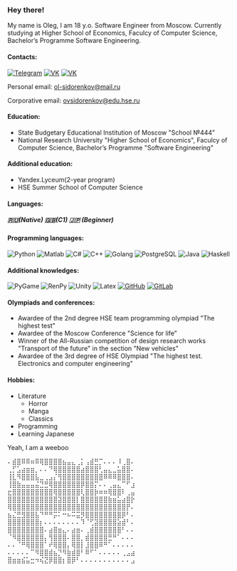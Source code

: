 ### Hey there!
My name is Oleg, I am 18 y.o. Software Engineer from Moscow.
Currently studying at Higher School of Economics, Faculcy of Computer Science, Bachelor’s Programme Software Engineering.
#### Contacts:
[![Telegram](https://img.shields.io/badge/telegram-1DA1F2?logo=telegram&style=for-the-badge&logoColor=fff)](https://t.me/olegsama)
[![VK](https://img.shields.io/badge/VK-4b74a2?logo=vk&style=for-the-badge&logoColor=fff)](https://vk.com/olegsama)
[![VK](https://img.shields.io/badge/Instagram-fd5342?logo=instagram&style=for-the-badge&logoColor=fff)](https://www.instagram.com/off____luck)

Personal email: ol-sidorenkov@mail.ru

Corporative email: ovsidorenkov@edu.hse.ru

#### Education:
- State Budgetary Educational Institution of Moscow "School №444"
- National Research University "Higher School of Economics", Faculcy of Computer Science, Bachelor’s Programme "Software Engineering"

#### Additional education:
- Yandex.Lyceum(2-year program)
- HSE Summer School of Computer Science

#### Languages:
##### 🇷🇺(Native) 🇬🇧(C1) 🇯🇵 (Beginner)

#### Programming languages:
![Python](https://img.shields.io/badge/-Python-ffd541?style=for-the-badge&logo=Python)
![Matlab](https://img.shields.io/badge/Matlab-d4291c?style=for-the-badge)
![C#](https://img.shields.io/badge/-C%23-5C2D91?style=for-the-badge&logo=visual-studio&logoColor=fff)
![C++](https://img.shields.io/badge/-C++-1c598f?style=for-the-badge&logo=visual-studio&logoColor=fff)
![Golang](https://img.shields.io/badge/-Golang-f7d3a4?style=for-the-badge&logo=go&logoColor=6cc)
![PostgreSQL](https://img.shields.io/badge/PostgreSQL-add4ff?style=for-the-badge&logo=PostgreSQL&logoColor=336791)
![Java](https://img.shields.io/badge/-Java-eeeeee?style=for-the-badge&logo=java&logoColor=f00)
![Haskell](https://img.shields.io/badge/-Haskell-eeeeee?style=for-the-badge&logo=haskell&logoColor=658)

#### Additional knowledges:
![PyGame](https://img.shields.io/badge/-PyGame-00aa00?style=for-the-badge)
![RenPy](https://img.shields.io/badge/-RenPy-ffad55?style=for-the-badge)
![Unity](https://img.shields.io/badge/-Unity-eeeeee?style=for-the-badge&logo=unity&logoColor=000)
![Latex](https://img.shields.io/badge/-Latex-4dffff?style=for-the-badge&logo=latex&logoColor=044)
[![GitHub](https://img.shields.io/badge/-GitHub-25292e?style=for-the-badge&logo=github&logoColor=fff)](https://github.com/OFFLUCK)
[![GitLab](https://img.shields.io/badge/-GitLab-4a4e9e?style=for-the-badge&logo=gitlab&logoColor=fff)](https://gitlab.com/OFFLUCK)

#### Olympiads and conferences:
- Awardee of the 2nd degree HSE team programming olympiad "The highest test"
- Awardee of the Moscow Conference "Science for life”
- Winner of the All-Russian competition of design research works "Transport of the future" in the section "New vehicles"
- Awardee of the 3rd degree of HSE Olympiad "The highest test. Electronics and computer engineering”

#### Hobbies:
- Literature
  - Horror
  - Manga
  - Classics
- Programming
- Learning Japanese

Yeah, I am a weeboo

⠄⣾⣿⠿⠿⠶⠿⢿⣿⣿⣿⣿⣦⣤⣄⢀⡅⢠⣾⣛⡉⠄⠄⠄⠸⢀⣿⠄<br/>
⢀⡋⣡⣴⣶⣶⡀⠄⠄⠙⢿⣿⣿⣿⣿⣿⣴⣿⣿⣿⢃⣤⣄⣀⣥⣿⣿⠄<br/>
⢸⣇⠻⣿⣿⣿⣧⣀⢀⣠⡌⢻⣿⣿⣿⣿⣿⣿⣿⣿⣿⠿⠿⠿⣿⣿⣿⠄<br/>
⢸⣿⣷⣤⣤⣤⣬⣙⣛⢿⣿⣿⣿⣿⣿⣿⡿⣿⣿⡍⠄⠄⢀⣤⣄⠉⠋⣰<br/>
⣖⣿⣿⣿⣿⣿⣿⣿⣿⣿⢿⣿⣿⣿⣿⣿⢇⣿⣿⡷⠶⠶⢿⣿⣿⠇⢀⣤<br/>
⣿⣿⣿⣿⣿⣿⣿⣿⣿⣿⣿⣽⣿⣿⣿⡇⣿⣿⣿⣿⣿⣿⣷⣶⣥⣴⣿⡗<br/>
⢿⣿⣿⣿⣿⣿⣿⣿⣿⣿⣿⣿⣿⣿⣿⣿⣿⣿⣿⣿⣿⣿⣿⣿⣿⣿⡟⠄<br/>
⣦⣌⣛⣻⣿⣿⣧⠙⠛⠛⡭⠅⠒⠦⠭⣭⡻⣿⣿⣿⣿⣿⣿⣿⣿⡿⠃⠄<br/>
⣿⣿⣿⣿⣿⣿⣿⡆⠄⠄⠄⠄⠄⠄⠄⠄⠹⠈⢋⣽⣿⣿⣿⣿⣵⣾⠃⠄<br/>
⣿⣿⣿⣿⣿⣿⣿⣿⠄⣴⣿⣶⣄⠄⣴⣶⠄⢀⣾⣿⣿⣿⣿⣿⣿⠃⠄⠄<br/>
⠈⠻⣿⣿⣿⣿⣿⣿⡄⢻⣿⣿⣿⠄⣿⣿⡀⣾⣿⣿⣿⣿⣛⠛⠁⠄⠄⠄<br/>
⠄⠄⠈⠛⢿⣿⣿⣿⠁⠞⢿⣿⣿⡄⢿⣿⡇⣸⣿⣿⠿⠛⠁⠄⠄⠄⠄⠄<br/>
⠄⠄⠄⠄⠄⠉⠻⣿⣿⣾⣦⡙⠻⣷⣾⣿⠃⠿⠋⠁⠄⠄⠄⠄⠄⢀⣠⣴<br/>
⣿⣶⣶⣮⣥⣒⠲⢮⣝⡿⣿⣿⡆⣿⡿⠃⠄⠄⠄⠄⠄⠄⠄⠄⠄⠄⠄⣠<br/>


<!--
**OFFLUCK/OFFLUCK** is a ✨ _special_ ✨ repository because its `README.md` (this file) appears on your GitHub profile.

Here are some ideas to get you started:

- 🔭 I’m currently working on ...
- 🌱 I’m currently learning ...
- 👯 I’m looking to collaborate on ...
- 🤔 I’m looking for help with ...
- 💬 Ask me about ...
- 📫 How to reach me: ...
- 😄 Pronouns: ...
- ⚡ Fun fact: ...
-->
